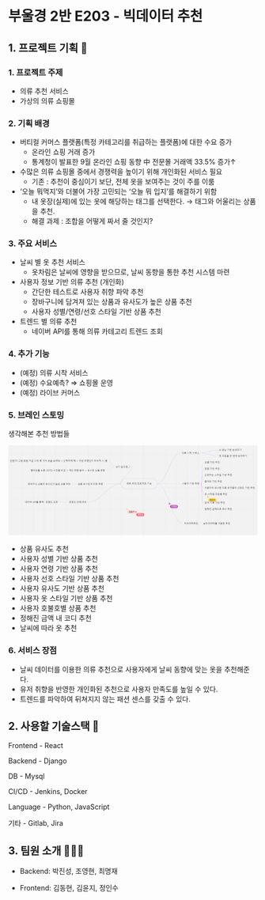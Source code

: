 # 부울경 2반 E203 - 빅데이터 추천

## 1. 프로젝트 기획 📃

### 1. 프로젝트 주제 

- 의류 추천 서비스
- 가상의 의류 쇼핑몰

### 2. 기획 배경

- 버티컬 커머스 플랫폼(특정 카테고리를 취급하는 플랫폼)에 대한 수요 증가
  - 온라인 쇼핑 거래 증가
  - 통계청이 발표한 9월 온라인 쇼핑 동향 中 전문몰 거래액 33.5% 증가↑
- 수많은 의류 쇼핑몰 중에서 경쟁력을 높이기 위해 개인화된 서비스 필요
  - 기존 : 추천이 중심이기 보단, 전체 옷을 보여주는 것이 주를 이룸
- ‘오늘 뭐먹지’와 더불어 가장 고민되는 ‘오늘 뭐 입지’를 해결하기 위함
  - 내 옷장(실제)에 있는 옷에 해당하는 태그를 선택한다. → 태그와 어울리는 상품을 추천.
  - 해결 과제 : 조합을 어떻게 짜서 줄 것인지?

### 3. 주요 서비스

- 날씨 별 옷 추천 서비스
  - 옷차림은 날씨에 영향을 받으므로, 날씨 동향을 통한 추천 시스템 마련
- 사용자 정보 기반 의류 추천 (개인화)
  - 간단한 테스트로 사용자 취향 파악 추천
  - 장바구니에 담겨져 있는 상품과 유사도가 높은 상품 추천
  - 사용자 성별/연령/선호 스타일 기반 상품 추천
- 트렌드 별 의류 추천
  - 네이버 API를 통해 의류 카테고리 트렌드 조회

### 4. 추가 기능

- (예정) 의류 시착 서비스
- (예정) 수요예측? ⇒ 쇼핑몰 운영
- (예정) 라이브 커머스

### 5. 브레인 스토밍

생각해본 추천 방법들

![브레인스토밍](/README.assets/image-20220304120640693.png)


- 상품 유사도 추천
- 사용자 성별 기반 상품 추천
- 사용자 연령 기반 상품 추천
- 사용자 선호 스타일 기반 상품 추천
- 사용자 유사도 기반 상품 추천
- 사용자 옷 스타일 기반 상품 추천
- 사용자 호불호별 상품 추천
- 정해진 금액 내 코디 추천
- 날씨에 따라 옷 추천

### 6. 서비스 장점

- 날씨 데이터를 이용한 의류 추천으로 사용자에게 날씨 동향에 맞는 옷을 추천해준다.
- 유저 취향을 반영한 개인화된 추천으로 사용자 만족도를 높일 수 있다.
- 트렌드를 파악하여 뒤쳐지지 않는 패션 센스를 갖출 수 있다.



## 2. 사용할 기술스택 📖

Frontend - React

Backend - Django

DB - Mysql

CI/CD - Jenkins, Docker

Language - Python, JavaScript

기타 - Gitlab, Jira



## 3. 팀원 소개 🧑‍🤝‍🧑

- Backend: 박진성, 조영현, 최명재

- Frontend: 김동현, 김윤지, 정인수  